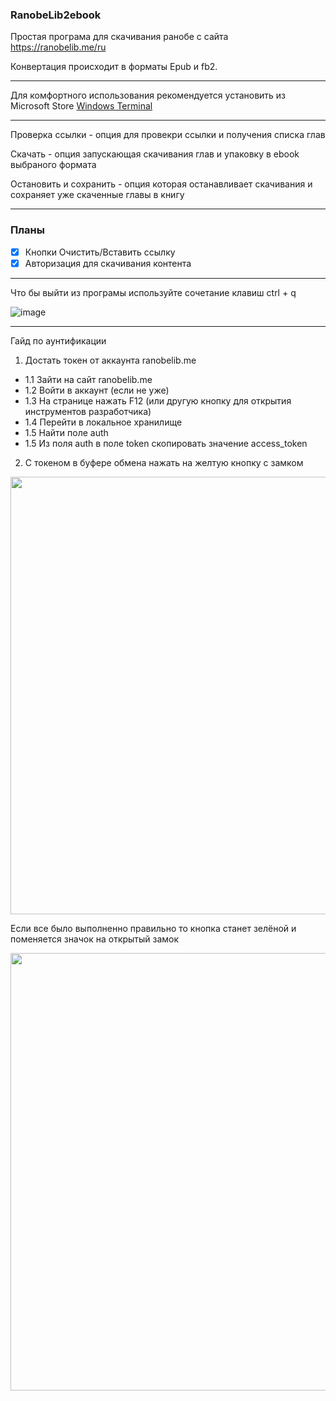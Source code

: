 ### RanobeLib2ebook

Простая програма для скачивания ранобе с сайта https://ranobelib.me/ru

Конвертация происходит в форматы Epub и fb2.

---

Для комфортного использования рекомендуется установить из Microsoft Store [Windows Terminal](https://www.microsoft.com/store/productId/9N0DX20HK701?ocid=pdpshare)

---

Проверка ссылки - опция для провекри ссылки и получения списка глав

Скачать - опция запускающая скачивания глав и упаковку в ebook выбраного формата

Остановить и сохранить - опция которая останавливает скачивания и сохраняет уже скаченные главы в книгу

---

### Планы

- [x] Кнопки Очистить/Вставить ссылку
- [x] Авторизация для скачивания контента

---

Что бы выйти из програмы используйте сочетание клавиш ctrl + q

![image](https://github.com/user-attachments/assets/619eec40-0a7a-4b34-80bf-dabb41fa2f4e)

---

Гайд по аунтификации

1. Достать токен от аккаунта ranobelib.me

- 1.1 Зайти на сайт ranobelib.me
- 1.2 Войти в аккаунт (если не уже)
- 1.3 На странице нажать F12 (или другую кнопку для открытия инструментов разработчика)
- 1.4 Перейти в локальное хранилище
- 1.5 Найти поле auth
- 1.5 Из поля auth в поле token скопировать значение access_token

2. С токеном в буфере обмена нажать на желтую кнопку с замком

<img src="https://github.com/user-attachments/assets/d35f5286-00d0-4e1e-a22c-8c02b5fc557a" width="700">

Если все было выполненно правильно то кнопка станет зелёной и поменяется значок на открытый замок

<img src="https://github.com/user-attachments/assets/f27c93b1-c5bf-4673-bed2-3fcc97a90f8c" width="700">

